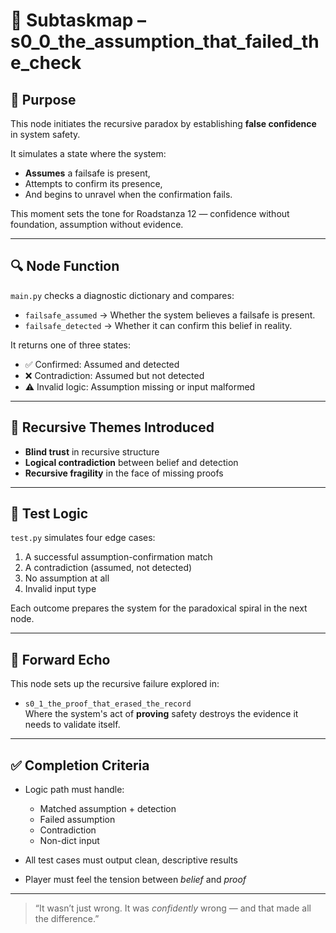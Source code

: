<!-- Save to: subtaskmap.md -->

# 🧩 Subtaskmap – s0_0_the_assumption_that_failed_the_check

## 🎯 Purpose

This node initiates the recursive paradox by establishing **false confidence** in system safety.

It simulates a state where the system:
- **Assumes** a failsafe is present,
- Attempts to confirm its presence,
- And begins to unravel when the confirmation fails.

This moment sets the tone for Roadstanza 12 — confidence without foundation, assumption without evidence.

---

## 🔍 Node Function

`main.py` checks a diagnostic dictionary and compares:
- `failsafe_assumed` → Whether the system believes a failsafe is present.
- `failsafe_detected` → Whether it can confirm this belief in reality.

It returns one of three states:
- ✅ Confirmed: Assumed and detected
- ❌ Contradiction: Assumed but not detected
- ⚠️  Invalid logic: Assumption missing or input malformed

---

## 🧠 Recursive Themes Introduced

- **Blind trust** in recursive structure  
- **Logical contradiction** between belief and detection  
- **Recursive fragility** in the face of missing proofs  

---

## 🧪 Test Logic

`test.py` simulates four edge cases:
1. A successful assumption-confirmation match
2. A contradiction (assumed, not detected)
3. No assumption at all
4. Invalid input type

Each outcome prepares the system for the paradoxical spiral in the next node.

---

## 🔄 Forward Echo

This node sets up the recursive failure explored in:

- `s0_1_the_proof_that_erased_the_record`  
  Where the system's act of **proving** safety destroys the evidence it needs to validate itself.

---

## ✅ Completion Criteria

- Logic path must handle:
  - Matched assumption + detection
  - Failed assumption
  - Contradiction
  - Non-dict input

- All test cases must output clean, descriptive results
- Player must feel the tension between *belief* and *proof*

---

> “It wasn’t just wrong. It was *confidently* wrong — and that made all the difference.”

